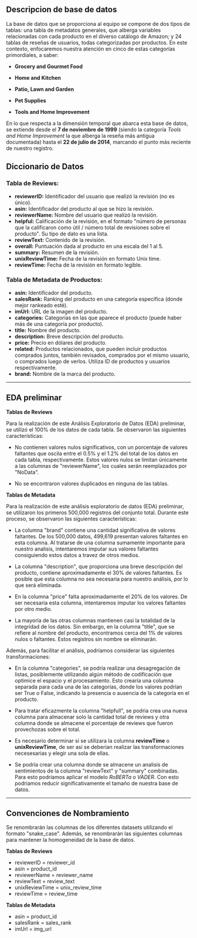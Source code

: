## Descripcion de base de datos

La  base de datos que se proporciona al equipo se compone de dos tipos de tablas: una tabla de metadatos generales, que alberga variables relacionadas con cada producto en el diverso catálogo de Amazon; y  24 tablas de reseñas de usuarios, todas categorizadas por productos. En este contexto, enfocaremos nuestra atención en cinco de estas categorías primordiales, a saber:

- **Grocery and Gourmet Food**

- **Home and Kitchen**

- **Patio, Lawn and Garden**  

- **Pet Supplies**

- **Tools and Home Improvement**

En lo que respecta a la dimensión temporal que abarca esta base de datos, se extiende desde el **7 de noviembre de 1999** (siendo la categoría *Tools and Home Improvement* la que alberga la reseña más antigua documentada)  hasta el **22 de julio de 2014**, marcando el punto más reciente de nuestro registro.

## Diccionario de Datos

### Tabla de Reviews:

- **reviewerID:** Identificador del usuario que realizó la revisión (no es único).
- **asin:** Identificador del producto al que se hizo la revisión.
- **reviewerName:** Nombre del usuario que realizó la revisión.
- **helpful:** Calificación de la revisión, en el formato "número de personas que la calificaron como útil / número total de revisiones sobre el producto". Su tipo de dato es una lista.
- **reviewText:** Contenido de la revisión.
- **overall:** Puntuación dada al producto en una escala del 1 al 5.
- **summary:** Resumen de la revisión.
- **unixReviewTime:** Fecha de la revisión en formato Unix time.
- **reviewTime:** Fecha de la revisión en formato legible.

### Tabla de Metadata de Productos:

- **asin:** Identificador del producto.
- **salesRank:** Ranking del producto en una categoría específica (donde mejor rankeado esté).
- **imUrl:** URL de la imagen del producto.
- **categories:** Categorías en las que aparece el producto (puede haber más de una categoría por producto).
- **title:** Nombre del producto.
- **description:** Breve descripción del producto.
- **price:** Precio en dólares del producto.
- **related:** Productos relacionados, que pueden incluir productos comprados juntos, también revisados, comprados por el mismo usuario, o comprados luego de verlos. Utiliza ID de productos y usuarios respectivamente.
- **brand:** Nombre de la marca del producto.

---


## EDA preliminar

**Tablas de Reviews**

Para la realización de este Análisis Exploratorio de Datos (EDA) preliminar, se utilizó el 100% de los datos de cada tabla. Se observaron las siguientes características:

- No contienen valores nulos significativos, con un porcentaje de valores faltantes que oscila entre el 0.5% y el 1.2% del total de los datos en cada tabla, respectivamente. Estos valores nulos se limitan únicamente a las columnas de "reviewerName", los cuales serán reemplazados por "NoData".

- No se encontraron valores duplicados en ninguna de las tablas.

**Tablas de Metadata**

Para la realización de este análisis exploratorio de datos (EDA) preliminar, se utilizaron los primeros 500,000 registros del conjunto total. Durante este proceso, se observaron las siguientes características:

- La columna "brand" contiene una cantidad significativa de valores faltantes. De los 500,000 datos, 499,619 presentan valores faltantes en esta columna. Al tratarse de una columna sumamente importante para nuestro analisis, intentaremos imputar sus valores faltantes consiguiendo estos datos a travez de otros medios.

- La columna "description", que proporciona una breve descripción del producto, contiene aproximadamente el 30% de valores faltantes. Es posible que esta columna no sea necesaria para nuestro análisis, por lo que será eliminada.

- En la columna "price" falta aproximadamente el 20% de los valores. De ser necesaria esta columna, intentaremos imputar los valores faltantes por otro medio.

- La mayoría de las otras columnas mantienen casi la totalidad de la integridad de los datos. Sin embargo, en la columna "title", que se refiere al nombre del producto, encontramos cerca del 1% de valores nulos o faltantes. Estos registros sin nombre se eliminarán.

Además, para facilitar el análisis, podríamos considerar las siguientes transformaciones:

- En la columna "categories", se podría realizar una desagregación de listas, posiblemente utilizando algún método de codificación que optimice el espacio y el procesamiento. Esto crearía una columna separada para cada una de las categorías, donde los valores podrían ser True o False, indicando la presencia o ausencia de la categoría en el producto.

- Para tratar eficazmente la columna "helpfull", se podria crea una nueva columna para almacenar solo la cantidad total de reviews y otra columna donde se almacene el porcentaje de reviews que fueron provechozas sobre el total.

- Es necesario determinar si se utilizara la columna **reviewTime** o **unixReviewTime**, de ser así se deberian realizar las transformaciones necesesarias y elegir una sola de ellas. 

- Se podría crear una columna donde se almacene un analisis de sentimientos de la columna "reviewText" y "summary" combinadas. Para esto podriamos aplicar el modelo *RoBERTa* o *VADER*. Con esto podriamos reducir significativamente el tamaño de nuestra base de datos.

---



## Convenciones de Nombramiento

Se renombrarán las columnas de los diferentes datasets utilizando el formato "snake_case". Además, se renombrarán las siguientes columnas para mantener la homogeneidad de la base de datos.

**Tablas de Reviews**
- reviewerID = reviewer_id
- asin = product_id
- reviewerName = reviewer_name
- reviewText = review_text
- unixReviewTime = unix_review_time
- reviewTime = review_time

**Tablas de Metadata**
- asin = product_id
- salesRank = sales_rank
- imUrl = img_url
